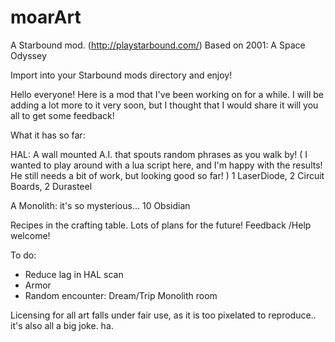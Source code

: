 # moarArt
A Starbound mod. (http://playstarbound.com/)
Based on 2001: A Space Odyssey

Import into your Starbound mods directory and enjoy!

Hello everyone! Here is a mod that I've been working on for a while. I will be adding a lot more to it very soon, but I thought that I would share it will you all to get some feedback!

What it has so far:

HAL: A wall mounted A.I. that spouts random phrases as you walk by!
( I wanted to play around with a lua script here, and I'm happy with the results! He still needs a bit of work, but looking good so far! )
1 LaserDiode, 2 Circuit Boards, 2 Durasteel

A Monolith: it's so mysterious...
10 Obsidian

Recipes in the crafting table.
Lots of plans for the future! Feedback /Help welcome! 

To do:
  - Reduce lag in HAL scan
  - Armor
  - Random encounter: Dream/Trip Monolith room


Licensing for all art falls under fair use, as it is too pixelated to reproduce.. it's also all a big joke. ha.
